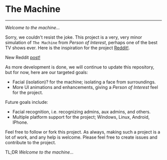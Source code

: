 # The Machine

---

*Welcome to the machine...* 

Sorry, we couldn't resist the joke. This project is a very, very minor simulation of `The Machine` from *Person of Interest*, perhaps one of the best TV shows ever. Here is the inspiration for the project [Reddit!](https://www.reddit.com/r/PersonOfInterest/comments/39z1st/i_started_building_a_machine/).

New Reddit [post!](http://www.reddit.com/r/PersonOfInterest/comments/3absbr/the_machine_project_progress_update_new/) 

As more development is done, we will continue to update this repository, but for now, here are our targeted goals:

* Facial (isolation)? for the machine; isolating a face from surroundings.
* More UI animations and enhancements, giving a *Person of Interest* feel for the project.

Future goals include:

* Facial recognition, i.e. recognizing admins, aux admins, and others.
* Multiple platform support for the project; Windows, Linux, Android, IPhone.

Feel free to follow or fork this project. As always, making such a project is a lot of work, and any help is welcome. Please feel free to create issues and contribute to the project.

TL;DR *Welcome to the machine...* 